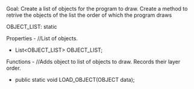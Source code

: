 Goal:
    Create a list of objects for the program to draw. Create a method to retrive the objects of the  list the order of which the program draws

OBJECT_LIST: static

Properties -
//List of objects.
- List<OBJECT_LIST> OBJECT_LIST;

Functions -
//Adds object to list of objects to draw. Records their layer order.
- public static void LOAD_OBJECT(OBJECT data);